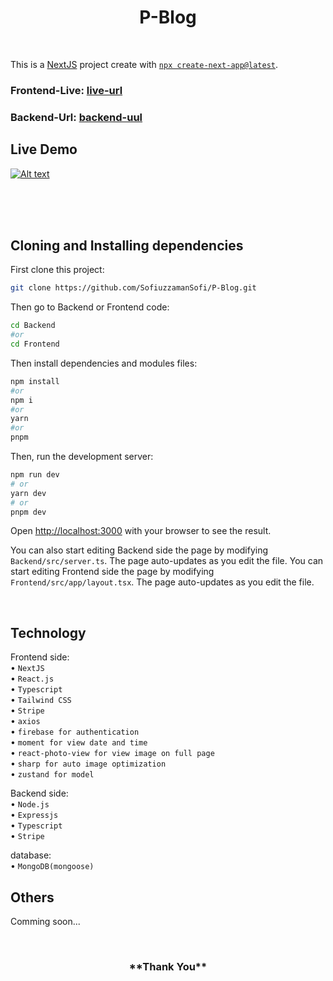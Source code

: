 <h1 align="center">
P-Blog
</h1>

<br/>

This is a [NextJS](https://nextjs.org/) project create with [`npx create-next-app@latest`](https://nextjs.org/docs/getting-started/installation).

### Frontend-Live: [live-url](https://p-blog-five.vercel.app)

### Backend-Url: [backend-uul](https://p-blog-server-via-cli.vercel.app)

## Live Demo

[
![Alt text](image.png)](https://drive.google.com/file/d/1C8OqpgEhk-5MZ1PWB9swmPHF1eRWUB6C)

<br/>
<br/>

<br/>

## Cloning and Installing dependencies

First clone this project:

```bash
git clone https://github.com/SofiuzzamanSofi/P-Blog.git
```
Then go to Backend or Frontend code:

```bash
cd Backend
#or
cd Frontend
```

Then install dependencies and modules files:

```bash
npm install
#or
npm i
#or
yarn
#or
pnpm
```

Then, run the development server:

```bash
npm run dev
# or
yarn dev
# or
pnpm dev
```

Open [http://localhost:3000](http://localhost:3000) with your browser to see the result.

You can also start editing Backend side the page by modifying `Backend/src/server.ts`. The page auto-updates as you edit the file.
You can start editing Frontend side the page by modifying `Frontend/src/app/layout.tsx`. The page auto-updates as you edit the file.

<br/>

## Technology


Frontend side:
<br> • `NextJS`
<br> • `React.js`
<br> • `Typescript`
<br> • `Tailwind CSS`
<br> • `Stripe`
<br> • `axios`
<br> • `firebase for authentication`
<br> • `moment for view date and time`
<br> • `react-photo-view for view image on full page`
<br> • `sharp for auto image optimization`
<br> • `zustand for model`

Backend side:
<br> • `Node.js`
<br> • `Expressjs`
<br> • `Typescript`
<br> • `Stripe`

database:
<br> • `MongoDB(mongoose)`

## Others

Comming soon...

<br/>

<h3 align="center">
**Thank You**
</h3>
